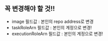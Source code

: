 ## 꼭 변경해야 할 것!!
- image 필드값 : 본인의 repo address로 변경
- taskRoleArn 필드값 : 본인의 계정으로 변경!
- executionRoleArn 필드값 :  본인의 계정으로 변경!